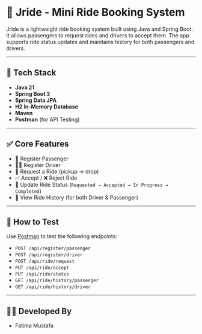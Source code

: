 # 🚕 Jride - Mini Ride Booking System

Jride is a lightweight ride booking system built using Java and Spring Boot. It allows passengers to request rides and drivers to accept them. The app supports ride status updates and maintains history for both passengers and drivers.

---

## 🔧 Tech Stack

- **Java 21**
- **Spring Boot 3**
- **Spring Data JPA**
- **H2 In-Memory Database**
- **Maven**
- **Postman** (for API Testing)

---

## ✅ Core Features

- 👤 Register Passenger
- 👨‍✈️ Register Driver
- 📍 Request a Ride (pickup → drop)
- ✅ Accept / ❌ Reject Ride
- 🚦 Update Ride Status (`Requested → Accepted → In Progress → Completed`)
- 📜 View Ride History (for both Driver & Passenger)

---
## 🧪 How to Test

Use [Postman](https://www.postman.com/) to test the following endpoints:
- `POST /api/register/passenger`
- `POST /api/register/driver`
- `POST /api/ride/request`
- `PUT /api/ride/accept`
- `PUT /api/ride/status`
- `GET /api/ride/history/passenger`
- `GET /api/ride/history/driver`

---

## 👩‍💻 Developed By

- Fatima Mustafa
